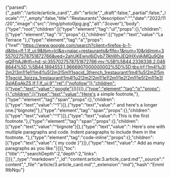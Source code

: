 {"parsed":{"_path":"/article/article_card","_dir":"article","_draft":false,"_partial":false,"_locale":"","_empty":false,"title":"Restaurants","description":"","date":"2022/11/20","image":{"src":"/img/photo0jpg.jpg","alt":"3cover"},"body":{"type":"root","children":[{"type":"element","tag":"ul","props":{},"children":[{"type":"element","tag":"li","props":{},"children":[{"type":"text","value":"La Terrace "},{"type":"element","tag":"a","props":{"href":"https://www.google.com/search?client=firefox-b-1-d&tbs=lf:1,lf_ui:9&tbm=lcl&q=najac+restaurants&rflfq=1&num=10&rldimm=3557027578751872766&ved=2ahUKEwiyl6iDyb77AhWhJEQIHXvlAjMQu9QIegQIFhAJ#rlfi=hd:;si:3557027578751872766;mv:%5B%5B44.2336338,2.0468644%5D,%5B44.1894553,1.9666907000000002%5D%5D;tbs:lrf:!1m4!1u3!2m2!3m1!1e1!1m4!1u5!2m2!5m1!1sgcid_3french_1restaurant!1m4!1u5!2m2!5m1!1sgcid_3pizza_1restaurant!1m4!1u2!2m2!2m1!1e1!2m1!1e2!2m1!1e5!2m1!1e3!3sIAEqAkZS,lf:1,lf_ui:9","rel":["nofollow"]},"children":[{"type":"text","value":"google"}]}]}]},{"type":"element","tag":"p","props":{},"children":[{"type":"text","value":"Here's a simple footnote,"},{"type":"element","tag":"span","props":{},"children":[{"type":"text","value":"^1"}]},{"type":"text","value":" and here's a longer one.[^bignote]"},{"type":"element","tag":"span","props":{},"children":[{"type":"text","value":"^1"}]},{"type":"text","value":": This is the first footnote."},{"type":"element","tag":"span","props":{},"children":[{"type":"text","value":"^bignote"}]},{"type":"text","value":": Here's one with multiple paragraphs and code.    Indent paragraphs to include them in the footnote.    "},{"type":"element","tag":"code-inline","props":{},"children":[{"type":"text","value":"{ my code }"}]},{"type":"text","value":"    Add as many paragraphs as you like."}]}],"toc":{"title":"","searchDepth":2,"depth":2,"links":[]}},"_type":"markdown","_id":"content:article:3.article_card.md","_source":"content","_file":"article/3.article_card.md","_extension":"md"},"hash":"Emml9lbNqu"}